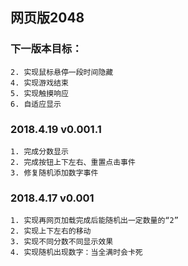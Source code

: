 ## 网页版2048

    
### 下一版本目标：
    2. 实现鼠标悬停一段时间隐藏
    4. 实现游戏结束
    5. 实现触摸响应
    6. 自适应显示


### 2018.4.19 v0.001.1
    1. 完成分数显示
    2. 完成按钮上下左右、重置点击事件
    3. 修复随机添加数字事件

### 2018.4.17 v0.001
    1. 实现再网页加载完成后能随机出一定数量的“2”
    2. 实现上下左右的移动
    3. 实现不同分数不同显示效果
    4. 实现随机出现数字：当全满时会卡死